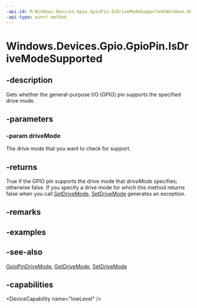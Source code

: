 ```yaml
---
-api-id: M:Windows.Devices.Gpio.GpioPin.IsDriveModeSupported(Windows.Devices.Gpio.GpioPinDriveMode)
-api-type: winrt method
---
```


<!-- Method syntax
public bool IsDriveModeSupported(Windows.Devices.Gpio.GpioPinDriveMode driveMode)
-->

# Windows.Devices.Gpio.GpioPin.IsDriveModeSupported

## -description
Gets whether the general-purpose I/O (GPIO) pin supports the specified drive mode.

## -parameters
### -param driveMode
The drive mode that you want to check for support.

## -returns
True if the GPIO pin supports the drive mode that *driveMode* specifies; otherwise false. If you specify a drive mode for which this method returns false when you call [SetDriveMode](gpiopin_setdrivemode_419000462.md), [SetDriveMode](gpiopin_setdrivemode_419000462.md) generates an exception.

## -remarks

## -examples

## -see-also
[GpioPinDriveMode](gpiopindrivemode.md), [GetDriveMode](gpiopin_getdrivemode_1456675415.md), [SetDriveMode](gpiopin_setdrivemode_419000462.md)

## -capabilities
&lt;DeviceCapability name="lowLevel" /&gt;

